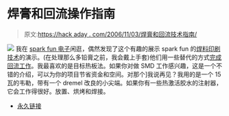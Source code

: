 # 焊膏和回流操作指南

> 原文:[https://hack aday . com/2006/11/03/焊膏和回流技术指南/](https://hackaday.com/2006/11/03/solder-paste-and-reflow-how-to/)

![](../Images/0f7baaf74d66525390e14b694a92edf2.png)
我在 [spark fun 电子](http://www.sparkfun.com)闲逛，偶然发现了这个有趣的展示 spark fun 的[焊料印刷技术](http://www.sparkfun.com/commerce/tutorial_info.php?tutorials_id=58)的演示。(在处理那么多铅膏之前，我会戴上手套)他们用一些替代的方式[完成回流工作](http://www.sparkfun.com/commerce/tutorial_info.php?tutorials_id=60)。我最喜欢的是目标热板法。如果你对做 SMD 工作感兴趣，这是一个不错的介绍，可以为你的项目节省资金和空间。对那个]我说再见？我用的是一个 15 瓦的韦勒，带有一个 dremel 改良的小尖端。如果你有一些热激活胶水的注射器，它会工作得很好。放置、烘烤和焊接。

*   [永久链接](http://www.sparkfun.com/tutorial/SMD_Printing/SMD_Printing.htm)